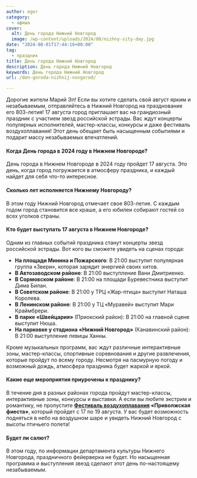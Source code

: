 ```yaml
---
author: egor
category:
  - афиша
cover:
  alt: День города Нижний Новгород
  image: /wp-content/uploads/2024/08/nizhny-sity-day.jpg
date: "2024-08-01T17:44:16+00:00"
tag:
  - праздник
title: День города Нижний Новгород
description: День города Нижний Новгород
keywords: День города Нижний Новгород
url: /den-goroda-nizhnij-novgorod/

---
```

Дорогие жители Марий Эл! Если вы хотите сделать свой август ярким и незабываемым, отправляйтесь в Нижний Новгород на празднование его 803-летия! 17 августа город приглашает вас на грандиозный праздник с участием звезд российской эстрады. Вас ждут концерты популярных исполнителей, мастер-классы, конкурсы и даже фестиваль воздухоплавания! Этот день обещает быть насыщенным событиями и подарит массу незабываемых впечатлений.

#### Когда День города в 2024 году в Нижнем Новгороде?

День города в Нижнем Новгороде в 2024 году пройдет 17 августа. Это день, когда город погружается в атмосферу праздника, и каждый найдет для себя что-то интересное.

#### Сколько лет исполняется Нижнему Новгороду?

В этом году Нижний Новгород отмечает свое 803-летие. С каждым годом город становится все краше, а его юбилеи собирают гостей со всех уголков страны.

#### Кто будет выступать 17 августа в Нижнем Новгороде?

Одним из главных событий праздника станут концерты звезд российской эстрады. Вот кого вы сможете увидеть на сценах города:

- **На площади Минина и Пожарского**: В 21:00 выступит популярная группа «Звери», которая зарядит энергией своих хитов.
- **В Автозаводском районе**: В 21:00 выступление Вани Дмитриенко.
- **В Сормовском районе**: В 21:00 на площади Буревестника выступит Дима Билан.
- **В Советском районе**: В 21:00 у ТРЦ «Жар-птица» выступит Наташа Королева.
- **В Ленинском районе**: В 21:00 у ТЦ «Муравей» выступит Мари Краймбрери.
- **В парке «Швейцария»** (Приокский район): В 21:00 на главной сцене выступит Нюша.
- **На парковке у стадиона «Нижний Новгород»** (Канавинский район): В 21:00 выступление певицы Ханны.

Кроме музыкальных программ, вас ждут различные интерактивные зоны, мастер-классы, спортивные соревнования и другие развлечения, которые пройдут по всему городу. Несмотря на пасмурную погоду и возможный дождь, атмосфера праздника будет жаркой и яркой.

#### Какие еще мероприятия приурочены к празднику?

В течение дня в разных районах города пройдут мастер-классы, интерактивные зоны, конкурсы и выставки. А если вы любите экстрим и романтику, не пропустите **[Фестиваль воздухоплавания](/festival-vozduhoplavaniya/) «Приволжская фиеста»**, который пройдет с 17 по 19 августа. У вас будет возможность подняться в небо на воздушном шаре и увидеть Нижний Новгород с высоты птичьего полета!

#### Будет ли салют?

В этом году, по информации департамента культуры Нижнего Новгорода, праздничного фейерверка не будет. Но насыщенная программа и выступления звезд сделают этот день по-настоящему незабываемым.

